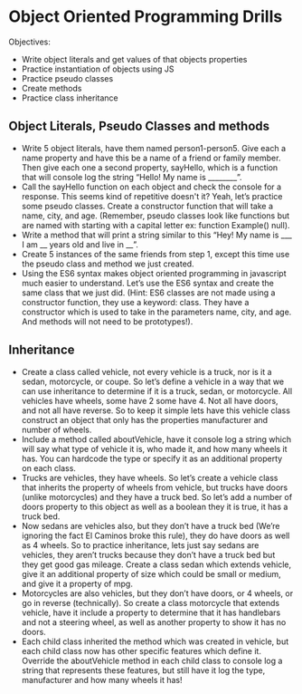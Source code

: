 # Object Oriented Programming Drills

Objectives: 
* Write object literals and get values of that objects properties
* Practice instantiation of objects using JS
* Practice pseudo classes
* Create methods
* Practice class inheritance

## Object Literals, Pseudo Classes and methods

* Write 5 object literals, have them named person1-person5. Give each a name property and have this be a name of a friend or family member. Then give each one a second property, sayHello, which is a function that will console log the string “Hello! My name is ________”.
* Call the sayHello function on each object and check the console for a response. This seems kind of repetitive doesn't it? Yeah, let’s practice some pseudo classes. Create a constructor function that will take a name, city, and age. (Remember, pseudo classes look like functions but are named with starting with a capital letter ex: function Example() null).
* Write a method that will print a string similar to this “Hey! My name is ___ I am __ years old and live in __”.
* Create 5 instances of the same friends from step 1, except this time use the pseudo class and method we just created.
* Using the ES6 syntax makes object oriented programming in javascript much easier to understand. Let’s use the ES6 syntax and create the same class that we just did. (Hint: ES6 classes are not made using a constructor function, they use a keyword: class. They have a constructor which is used to take in the parameters name, city, and age. And methods will not need to be prototypes!).

## Inheritance
* Create a class called vehicle, not every vehicle is a truck, nor is it a sedan, motorcycle, or coupe.
So let’s define a vehicle in a way that we can use inheritance to determine if it is a truck, sedan, or motorcycle.
All vehicles have wheels, some have 2 some have 4. Not all have doors, and not all have reverse.
So to keep it simple lets have this vehicle class construct an object that only has the properties manufacturer and number of wheels.
* Include a method called aboutVehicle, have it console log a string which will say what type of vehicle it is, who made it, and how many wheels it has. You can hardcode the type or specify it as an additional property on each class.
* Trucks are vehicles, they have wheels. So let’s create a vehicle class that inherits the property of wheels from vehicle, but trucks have doors (unlike motorcycles) and they have a truck bed. So let’s add a number of doors property to this object as well as a boolean they it is true, it has a truck bed.
* Now sedans are vehicles also, but they don’t have a truck bed (We’re ignoring the fact El Caminos broke this rule), they do have doors as well as 4 wheels. So to practice inheritance, lets just say sedans are vehicles, they aren’t trucks because they don’t have a truck bed but they get good gas mileage. Create a class sedan which extends vehicle, give it an additional property of size which could be small or medium, and give it a property of mpg.
* Motorcycles are also vehicles, but they don’t have doors, or 4 wheels, or go in reverse (technically). So create a class motorcycle that extends vehicle, have it include a property to determine that it has handlebars and not a steering wheel, as well as another property to show it has no doors.
* Each child class inherited the method which was created in vehicle, but each child class now has other specific features which define it. Override the aboutVehicle method in each child class to console log a string that represents these features, but still have it log the type, manufacturer and how many wheels it has!